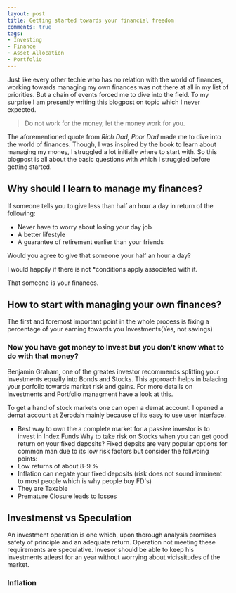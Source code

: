 ```yaml
---
layout: post
title: Getting started towards your financial freedom
comments: true
tags:
- Investing
- Finance
- Asset Allocation
- Portfolio
---
```


Just like every other techie who has no relation with the world of finances, working towards managing my own finances was not there at all in my list of priorities. But a chain of events forced me to dive into the field. To my surprise I am presently writing this blogpost on topic which I never expected.

> Do not work for the money, let the money work for you.

The aforementioned quote from _Rich Dad, Poor Dad_ made me to dive into the world of finances. Though, I was inspired by the book to learn about managing my money, I struggled a lot initially where to start with. So this blogpost is all about the basic questions with which I struggled before getting started.

## Why should I learn to manage my finances?
If someone tells you to give less than half an hour a day in return of the following:
* Never have to worry about losing your day job
* A better lifestyle
* A guarantee of retirement earlier than your friends

Would you agree to give that someone your half an hour a day?

I would happily if there is not *conditions apply associated with it.

That someone is your finances.

## How to start with managing your own finances?
The first and foremost important point in the whole process is fixing a percentage of your earning towards you Investments(Yes, not savings)

### Now you have got money to Invest but you don't know what to do with that money?

Benjamin Graham, one of the greates investor recommends splitting your investments equally into Bonds and Stocks. This approach helps in balacing your porfolio towards market risk and gains. For more details on Investments and Portfolio managment have a look at this. 

To get a hand of stock markets one can open a demat account. I opened a demat account at Zerodah mainly because of its easy to use user interface.
* Best way to own the a complete market for a passive investor is to invest in Index Funds
Why to take risk on Stocks when you can get good return on your fixed deposits?
Fixed depsits are very popular options for common man due to its low risk factors but consider the follwoing points:
* Low returns of about 8-9 %
* Inflation can negate your fixed deposits (risk does not sound imminent to most people which is why people buy FD's)
* They are Taxable
* Premature Closure leads to losses

## Investmenst vs Speculation
<!-- When one of my relatives lost his job and all the money in 2008 market crash **Stock Market** became synonymous to **Gambling** for me.
 -->
An investment operation is one which, upon thorough analysis promises safety of principle and an adequate return. Operation not meeting these requirements are speculative. Invesor should be able to keep his investments atleast for an year without worrying about vicissitudes of the market. 


### Inflation
<!-- Now you will say that sounds good on paper but people loose money all the time -->

<!-- What is the difference between Stocks, Bonds and Fixed Deposits?


 	     | Bonds       | Fixed Deposits | Stocks |
 ------- | :---------: | :------------: |:-----------:|
Safety   |  | Highly Safe    |Market Risk|
Liquidity|			   | Penalty for Premature Closure| Very Liquid|
Returns  | 8-9% | 	10-12% | 12-18% \*|
Tenure   | 
Availability| On Tap | Stock Exchange | Stock Exchanges
\* Depends upon market but this figure is approximately accepted
 -->



